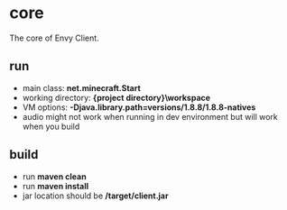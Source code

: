 # core
The core of Envy Client.

## run
* main class: **net.minecraft.Start**
* working directory: **{project directory}\workspace**
* VM options: **-Djava.library.path=versions/1.8.8/1.8.8-natives**
* audio might not work when running in dev environment but will work when you build

## build
* run **maven clean**
* run **maven install**
* jar location should be **/target/client.jar**